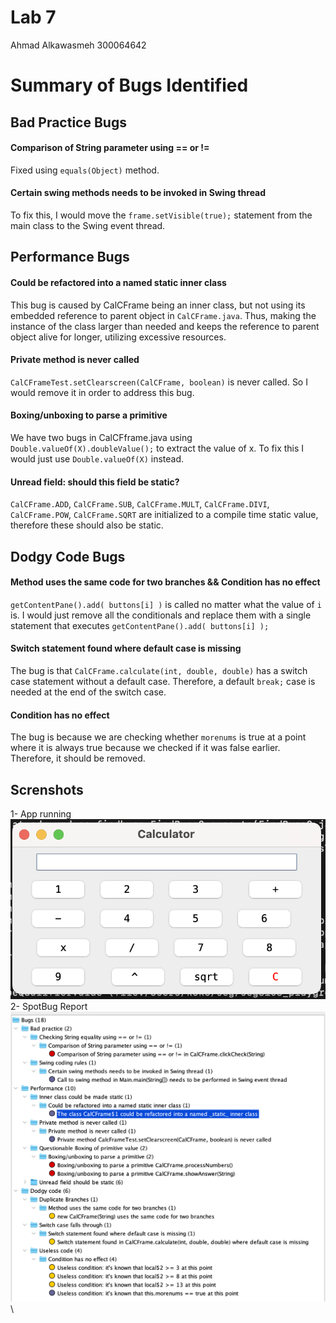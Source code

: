 # Lab 7
Ahmad Alkawasmeh 
300064642

# Summary of Bugs Identified

## Bad Practice Bugs
#### Comparison of String parameter using == or != 
Fixed using `equals(Object)`  method. 

#### Certain swing methods needs to be invoked in Swing thread
To fix this, I would move the `frame.setVisible(true);` statement from the main class to the Swing event thread. 

## Performance Bugs
#### Could be refactored into a named static inner class
This bug is caused by CalCFrame being an inner class, but not using its embedded reference to parent object in `CalCFrame.java`. Thus, making the instance of the class larger than needed and keeps the reference to parent object alive for longer, utilizing excessive resources. 

#### Private method is never called
`CalCFrameTest.setClearscreen(CalCFrame, boolean)` is never called. So I would remove it in order to address this bug. 

#### Boxing/unboxing to parse a primitive
We have two bugs in CalCFframe.java using `Double.valueOf(X).doubleValue();` to extract the value of x. To fix this I would just use `Double.valueOf(X)` instead. 

#### Unread field: should this field be static?
`CalCFrame.ADD`, `CalCFrame.SUB`, `CalCFrame.MULT`, `CalCFrame.DIVI`, `CalCFrame.POW`, `CalCFrame.SQRT` are initialized to a compile time static value, therefore these should also be static. 

## Dodgy Code Bugs
#### Method uses the same code for two branches && Condition has no effect
`getContentPane().add( buttons[i] )` is called no matter what the value of `i` is. I would just remove all the conditionals and replace them with a single statement that executes `getContentPane().add( buttons[i] );`

#### Switch statement found where default case is missing
The bug is that `CalCFrame.calculate(int, double, double)` has a switch case statement without a default case. Therefore, a default `break;` case is needed at the end of the switch case. 

#### Condition has no effect
The bug is because we are checking whether `morenums` is true at a point where it is always true because we checked if it was false earlier. Therefore, it should be removed. 

## Screnshots
1- App running\
![appRunning](https://github.com/ahmadalkawasmeh/seg3103_playground/blob/main/lab07/calculator/assets/appRun.png)\
2- SpotBug Report\
![SpotBug](https://github.com/ahmadalkawasmeh/seg3103_playground/blob/main/lab07/calculator/assets/spotBugScreenshot.png)\